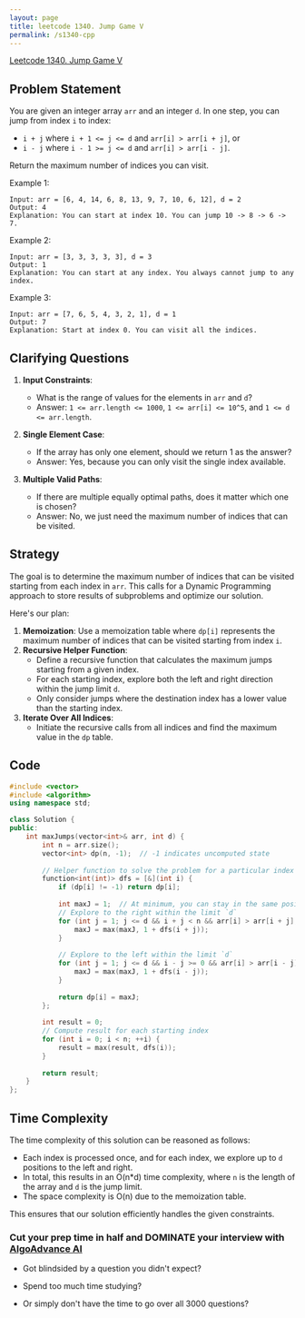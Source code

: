 ```yaml
---
layout: page
title: leetcode 1340. Jump Game V
permalink: /s1340-cpp
---
```

[Leetcode 1340. Jump Game V](https://algoadvance.github.io/algoadvance/l1340)
## Problem Statement

You are given an integer array `arr` and an integer `d`. In one step, you can jump from index `i` to index:

- `i + j` where `i + 1 <= j <= d` and `arr[i] > arr[i + j]`, or
- `i - j` where `i - 1 >= j <= d` and `arr[i] > arr[i - j]`.

Return the maximum number of indices you can visit.

Example 1:
```
Input: arr = [6, 4, 14, 6, 8, 13, 9, 7, 10, 6, 12], d = 2
Output: 4
Explanation: You can start at index 10. You can jump 10 -> 8 -> 6 -> 7.
```

Example 2:
```
Input: arr = [3, 3, 3, 3, 3], d = 3
Output: 1
Explanation: You can start at any index. You always cannot jump to any index.
```

Example 3:
```
Input: arr = [7, 6, 5, 4, 3, 2, 1], d = 1
Output: 7
Explanation: Start at index 0. You can visit all the indices.
```

## Clarifying Questions

1. **Input Constraints**: 
   - What is the range of values for the elements in `arr` and `d`?
   - Answer: `1 <= arr.length <= 1000`, `1 <= arr[i] <= 10^5`, and `1 <= d <= arr.length`.
   
2. **Single Element Case**:
   - If the array has only one element, should we return 1 as the answer?
   - Answer: Yes, because you can only visit the single index available.

3. **Multiple Valid Paths**:
   - If there are multiple equally optimal paths, does it matter which one is chosen?
   - Answer: No, we just need the maximum number of indices that can be visited.

## Strategy

The goal is to determine the maximum number of indices that can be visited starting from each index in `arr`. This calls for a Dynamic Programming approach to store results of subproblems and optimize our solution.

Here's our plan:

1. **Memoization**: Use a memoization table where `dp[i]` represents the maximum number of indices that can be visited starting from index `i`.
2. **Recursive Helper Function**:
   - Define a recursive function that calculates the maximum jumps starting from a given index.
   - For each starting index, explore both the left and right direction within the jump limit `d`.
   - Only consider jumps where the destination index has a lower value than the starting index.
3. **Iterate Over All Indices**:
   - Initiate the recursive calls from all indices and find the maximum value in the `dp` table.

## Code

```cpp
#include <vector>
#include <algorithm>
using namespace std;

class Solution {
public:
    int maxJumps(vector<int>& arr, int d) {
        int n = arr.size();
        vector<int> dp(n, -1);  // -1 indicates uncomputed state
        
        // Helper function to solve the problem for a particular index
        function<int(int)> dfs = [&](int i) {
            if (dp[i] != -1) return dp[i];
            
            int maxJ = 1;  // At minimum, you can stay in the same position
            // Explore to the right within the limit `d`
            for (int j = 1; j <= d && i + j < n && arr[i] > arr[i + j]; ++j) {
                maxJ = max(maxJ, 1 + dfs(i + j));
            }
            
            // Explore to the left within the limit `d`
            for (int j = 1; j <= d && i - j >= 0 && arr[i] > arr[i - j]; ++j) {
                maxJ = max(maxJ, 1 + dfs(i - j));
            }
            
            return dp[i] = maxJ;
        };
        
        int result = 0;
        // Compute result for each starting index
        for (int i = 0; i < n; ++i) {
            result = max(result, dfs(i));
        }
        
        return result;
    }
};
```

## Time Complexity

The time complexity of this solution can be reasoned as follows:
- Each index is processed once, and for each index, we explore up to `d` positions to the left and right.
- In total, this results in an O(n*d) time complexity, where `n` is the length of the array and `d` is the jump limit.
- The space complexity is O(n) due to the memoization table.

This ensures that our solution efficiently handles the given constraints.


### Cut your prep time in half and DOMINATE your interview with [AlgoAdvance AI](https://algoAdvance.com)

- Got blindsided by a question you didn't expect?

- Spend too much time studying?

- Or simply don't have the time to go over all 3000 questions?


